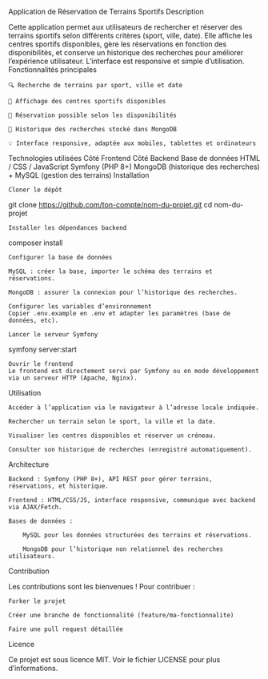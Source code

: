 Application de Réservation de Terrains Sportifs
Description

Cette application permet aux utilisateurs de rechercher et réserver des terrains sportifs selon différents critères (sport, ville, date). Elle affiche les centres sportifs disponibles, gère les réservations en fonction des disponibilités, et conserve un historique des recherches pour améliorer l’expérience utilisateur. L’interface est responsive et simple d’utilisation.
Fonctionnalités principales

    🔍 Recherche de terrains par sport, ville et date

    📍 Affichage des centres sportifs disponibles

    📅 Réservation possible selon les disponibilités

    🧠 Historique des recherches stocké dans MongoDB

    💡 Interface responsive, adaptée aux mobiles, tablettes et ordinateurs

Technologies utilisées
Côté Frontend	Côté Backend	Base de données
HTML / CSS / JavaScript	Symfony (PHP 8+)	MongoDB (historique des recherches) + MySQL (gestion des terrains)
Installation

    Cloner le dépôt

git clone https://github.com/ton-compte/nom-du-projet.git
cd nom-du-projet

    Installer les dépendances backend

composer install

    Configurer la base de données

    MySQL : créer la base, importer le schéma des terrains et réservations.

    MongoDB : assurer la connexion pour l’historique des recherches.

    Configurer les variables d’environnement
    Copier .env.example en .env et adapter les paramètres (base de données, etc).

    Lancer le serveur Symfony

symfony server:start

    Ouvrir le frontend
    Le frontend est directement servi par Symfony ou en mode développement via un serveur HTTP (Apache, Nginx).

Utilisation

    Accéder à l’application via le navigateur à l’adresse locale indiquée.

    Rechercher un terrain selon le sport, la ville et la date.

    Visualiser les centres disponibles et réserver un créneau.

    Consulter son historique de recherches (enregistré automatiquement).

Architecture

    Backend : Symfony (PHP 8+), API REST pour gérer terrains, réservations, et historique.

    Frontend : HTML/CSS/JS, interface responsive, communique avec backend via AJAX/Fetch.

    Bases de données :

        MySQL pour les données structurées des terrains et réservations.

        MongoDB pour l’historique non relationnel des recherches utilisateurs.

Contribution

Les contributions sont les bienvenues !
Pour contribuer :

    Forker le projet

    Créer une branche de fonctionnalité (feature/ma-fonctionnalite)

    Faire une pull request détaillée

Licence

Ce projet est sous licence MIT. Voir le fichier LICENSE pour plus d’informations.
